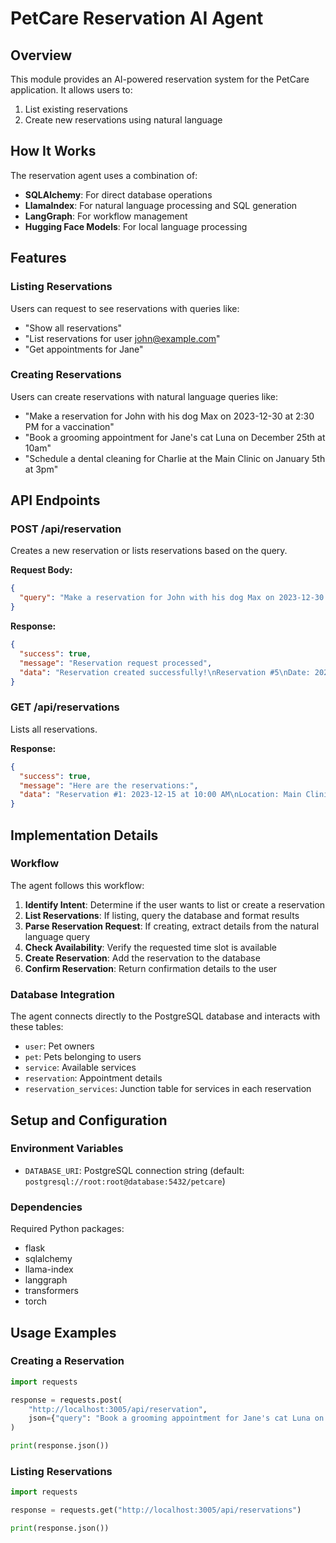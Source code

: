 # PetCare Reservation AI Agent

## Overview

This module provides an AI-powered reservation system for the PetCare application. It allows users to:

1. List existing reservations
2. Create new reservations using natural language

## How It Works

The reservation agent uses a combination of:

- **SQLAlchemy**: For direct database operations
- **LlamaIndex**: For natural language processing and SQL generation
- **LangGraph**: For workflow management
- **Hugging Face Models**: For local language processing

## Features

### Listing Reservations

Users can request to see reservations with queries like:

- "Show all reservations"
- "List reservations for user john@example.com"
- "Get appointments for Jane"

### Creating Reservations

Users can create reservations with natural language queries like:

- "Make a reservation for John with his dog Max on 2023-12-30 at 2:30 PM for a vaccination"
- "Book a grooming appointment for Jane's cat Luna on December 25th at 10am"
- "Schedule a dental cleaning for Charlie at the Main Clinic on January 5th at 3pm"

## API Endpoints

### POST /api/reservation

Creates a new reservation or lists reservations based on the query.

**Request Body:**
```json
{
  "query": "Make a reservation for John with his dog Max on 2023-12-30 at 2:30 PM for a vaccination"
}
```

**Response:**
```json
{
  "success": true,
  "message": "Reservation request processed",
  "data": "Reservation created successfully!\nReservation #5\nDate: 2023-12-30\nTime: 14:30\nLocation: Main Clinic\nPet: Max (Dog)\nOwner: John Doe (john@example.com)\nServices: Vaccination"
}
```

### GET /api/reservations

Lists all reservations.

**Response:**
```json
{
  "success": true,
  "message": "Here are the reservations:",
  "data": "Reservation #1: 2023-12-15 at 10:00 AM\nLocation: Main Clinic\nPet: Max (Dog)\nOwner: John Doe (john@example.com)\nServices: Basic Checkup ($50.0), Vaccination ($75.0)\n\nReservation #2: 2023-12-20 at 2:30 PM\nLocation: Pet Spa Center\nPet: Bella (Cat)\nOwner: John Doe (john@example.com)\nServices: Grooming ($45.0)"
}
```

## Implementation Details

### Workflow

The agent follows this workflow:

1. **Identify Intent**: Determine if the user wants to list or create a reservation
2. **List Reservations**: If listing, query the database and format results
3. **Parse Reservation Request**: If creating, extract details from the natural language query
4. **Check Availability**: Verify the requested time slot is available
5. **Create Reservation**: Add the reservation to the database
6. **Confirm Reservation**: Return confirmation details to the user

### Database Integration

The agent connects directly to the PostgreSQL database and interacts with these tables:

- `user`: Pet owners
- `pet`: Pets belonging to users
- `service`: Available services
- `reservation`: Appointment details
- `reservation_services`: Junction table for services in each reservation

## Setup and Configuration

### Environment Variables

- `DATABASE_URI`: PostgreSQL connection string (default: `postgresql://root:root@database:5432/petcare`)

### Dependencies

Required Python packages:

- flask
- sqlalchemy
- llama-index
- langgraph
- transformers
- torch

## Usage Examples

### Creating a Reservation

```python
import requests

response = requests.post(
    "http://localhost:3005/api/reservation",
    json={"query": "Book a grooming appointment for Jane's cat Luna on December 25th at 10am"}
)

print(response.json())
```

### Listing Reservations

```python
import requests

response = requests.get("http://localhost:3005/api/reservations")

print(response.json())
```